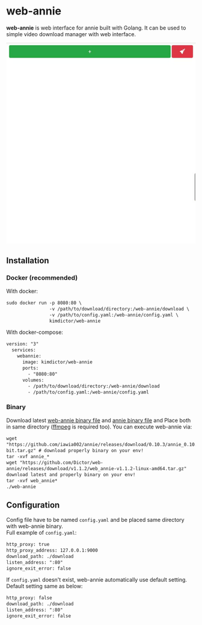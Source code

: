 # web-annie
**web-annie** is web interface for annie built with Golang. It can be used to simple video download manager with web interface.    

![demo](demo_video.gif?raw=true)

## Installation
### Docker (recommended)
With docker:
```
sudo docker run -p 8080:80 \
                -v /path/to/download/directory:/web-annie/download \
                -v /path/to/config.yaml:/web-annie/config.yaml \
                kimdictor/web-annie
```  
With docker-compose:
```
version: "3"
  services: 
    webannie:
      image: kimdictor/web-annie
      ports:
        - "8080:80"
      volumes:
        - /path/to/download/directory:/web-annie/download
        - /path/to/config.yaml:/web-annie/config.yaml
```

### Binary
Download latest [web-annie binary file](https://github.com/Dictor/web-annie/releases) and [annie binary file](https://github.com/iawia002/annie/releases) 
and Place both in same directory ([ffmpeg](https://github.com/iawia002/annie#prerequisites) is required too). 
You can execute web-annie via: 
```
wget "https://github.com/iawia002/annie/releases/download/0.10.3/annie_0.10.3_Linux_64-bit.tar.gz" # download properly binary on your env!
tar -xvf annie_*
wget "https://github.com/Dictor/web-annie/releases/download/v1.1.2/web_annie-v1.1.2-linux-amd64.tar.gz" download latest and properly binary on your env!
tar -xvf web_annie*
./web-annie
```

## Configuration
Config file have to be named `config.yaml` and be placed same directory with web-annie binary.  
Full example of `config.yaml`:
```
http_proxy: true
http_proxy_address: 127.0.0.1:9000
download_path: ./download
listen_address: ":80"
ignore_exit_error: false
```
If `config.yaml` doesn't exist, web-annie automatically use default setting. Default setting same as below:
```
http_proxy: false
download_path: ./download
listen_address: ":80"
ignore_exit_error: false
```
